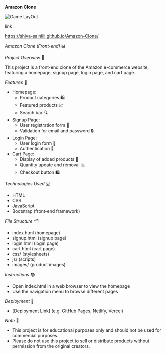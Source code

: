 **Amazon Clone**

![Game LayOut](amazon1.jpg)

link :

https://shiva-sainiiii.github.io/Amazon-Clone/

_Amazon Clone (Front-end)_ 📊

_Project Overview_ 📄

This project is a front-end clone of the Amazon e-commerce website, featuring a homepage, signup page, login page, and cart page.

_Features_ 🎯

- Homepage:
    - Product categories 🛍️
    - Featured products 📈
    - Search bar 🔍
- Signup Page:
    - User registration form 📝
    - Validation for email and password 🔒
- Login Page:
    - User login form 🔑
    - Authentication 🚫
- Cart Page:
    - Display of added products 🛒
    - Quantity update and removal 📊
    - Checkout button 🛍️

_Technologies Used_ 💻

- HTML
- CSS
- JavaScript
- Bootstrap (front-end framework)

_File Structure_ 🗂️

- index.html (homepage)
- signup.html (signup page)
- login.html (login page)
- cart.html (cart page)
- css/ (stylesheets)
- js/ (scripts)
- images/ (product images)

_Instructions_ 📚

- Open index.html in a web browser to view the homepage
- Use the navigation menu to browse different pages

_Deployment_ 🚀

- [Deployment Link] (e.g. GitHub Pages, Netlify, Vercel)

_Note_ 📝

- This project is for educational purposes only and should not be used for commercial purposes.
- Please do not use this project to sell or distribute products without permission from the original creators.
